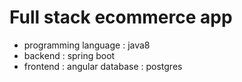 # Full stack ecommerce app
* programming language : java8 
* backend : spring boot
* frontend : angular
 database : postgres
